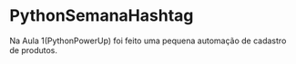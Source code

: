 # PythonSemanaHashtag

Na Aula 1(PythonPowerUp) foi feito uma pequena automação de cadastro de produtos.
